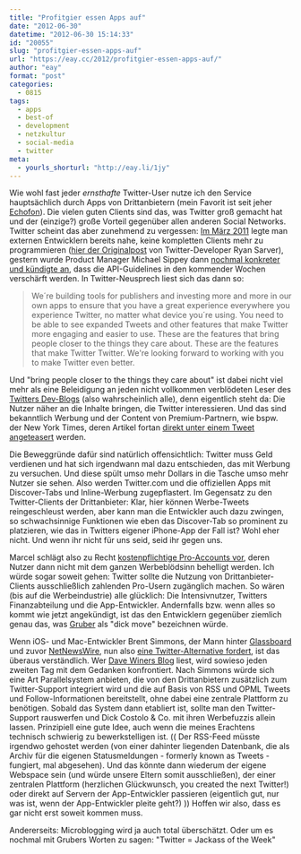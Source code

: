 ```yaml
---
title: "Profitgier essen Apps auf"
date: "2012-06-30"
datetime: "2012-06-30 15:14:33"
id: "20055"
slug: "profitgier-essen-apps-auf"
url: "https://eay.cc/2012/profitgier-essen-apps-auf/"
author: "eay"
format: "post"
categories:
  - 0815
tags:
  - apps
  - best-of
  - development
  - netzkultur
  - social-media
  - twitter
meta:
  - yourls_shorturl: "http://eay.li/1jy"
---
```


Wie wohl fast jeder _ernsthafte_ Twitter-User nutze ich den Service hauptsächlich durch Apps von Drittanbietern (mein Favorit ist seit jeher [Echofon](http://www.echofon.com/twitter/iphone/)). Die vielen guten Clients sind das, was Twitter groß gemacht hat und der (einzige?) große Vorteil gegenüber allen anderen Social Networks. Twitter scheint das aber zunehmend zu vergessen: [Im März 2011](http://mashable.com/2011/03/12/twitter-api-clients/) legte man externen Entwicklern bereits nahe, keine kompletten Clients mehr zu programmieren ([hier der Originalpost](https://groups.google.com/forum/#!msg/twitter-development-talk/yCzVnHqHIWo/sC34r_ZyMLYJ) von Twitter-Developer Ryan Sarver), gestern wurde Product Manager Michael Sippey dann [nochmal konkreter und kündigte an](https://dev.twitter.com/blog/delivering-consistent-twitter-experience), dass die API-Guidelines in den kommender Wochen verschärft werden. In Twitter-Neusprech liest sich das dann so:

> We´re building tools for publishers and investing more and more in our own apps to ensure that you have a great experience everywhere you experience Twitter, no matter what device you´re using. You need to be able to see expanded Tweets and other features that make Twitter more engaging and easier to use. These are the features that bring people closer to the things they care about. These are the features that make Twitter Twitter. We're looking forward to working with you to make Twitter even better.

Und "bring people closer to the things they care about" ist dabei nicht viel mehr als eine Beleidigung an jeden nicht vollkommen verblödeten Leser des [Twitters Dev-Blogs](https://dev.twitter.com/blog) (also wahrscheinlich alle), denn eigentlich steht da: Die Nutzer näher an die Inhalte bringen, die Twitter interessieren. Und das sind bekanntlich Werbung und der Content von Premium-Partnern, wie bspw. der New York Times, deren Artikel fortan [direkt unter einem Tweet angeteasert](http://blog.twitter.com/2012/06/experience-more-with-expanded-tweets.html) werden.

Die Beweggründe dafür sind natürlich offensichtlich: Twitter muss Geld verdienen und hat sich irgendwann mal dazu entschieden, das mit Werbung zu versuchen. Und diese spült umso mehr Dollars in die Tasche umso mehr Nutzer sie sehen. Also werden Twitter.com und die offiziellen Apps mit Discover-Tabs und Inline-Werbung zugepflastert. Im Gegensatz zu den Twitter-Clients der Drittanbieter: Klar, hier können Werbe-Tweets reingeschleust werden, aber kann man die Entwickler auch dazu zwingen, so schwachsinnige Funktionen wie eben das Discover-Tab so prominent zu platzieren, wie das in Twitters eigener iPhone-App der Fall ist? Wohl eher nicht. Und wenn ihr nicht für uns seid, seid ihr gegen uns.

Marcel schlägt also zu Recht [kostenpflichtige Pro-Accounts vor](http://uarrr.org/2012/06/30/brett-simmons-imagines-a-twitter-without-twitter/), deren Nutzer dann nicht mit dem ganzen Werbeblödsinn behelligt werden. Ich würde sogar soweit gehen: Twitter sollte die Nutzung von Drittanbieter-Clients ausschließlich zahlenden Pro-Usern zugänglich machen. So wären (bis auf die Werbeindustrie) alle glücklich: Die Intensivnutzer, Twitters Finanzabteilung und die App-Entwickler. Andernfalls bzw. wenn alles so kommt wie jetzt angekündigt, ist das den Entwicklern gegenüber ziemlich genau das, was [Gruber](http://daringfireball.net/) als "dick move" bezeichnen würde.

Wenn iOS- und Mac-Entwickler Brent Simmons, der Mann hinter [Glassboard](http://glassboard.com/) und zuvor [NetNewsWire](http://netnewswireapp.com/), nun also [eine Twitter-Alternative fordert](http://inessential.com/2012/06/29/matthew_on_twitter_restrictions), ist das überaus verständlich. Wer [Dave Winers Blog](http://scripting.com/) liest, wird sowieso jeden zweiten Tag mit dem Gedanken konfrontiert. Nach Simmons würde sich eine Art Parallelsystem anbieten, die von den Drittanbietern zusätzlich zum Twitter-Support integriert wird und die auf Basis von RSS und OPML Tweets und Follow-Informationen bereitstellt, ohne dabei eine zentrale Plattform zu benötigen. Sobald das System dann etabliert ist, sollte man den Twitter-Support rauswerfen und Dick Costolo & Co. mit ihren Werbefuzzis allein lassen. Prinzipiell eine gute Idee, auch wenn die meines Erachtens technisch schwierig zu bewerkstelligen ist. (( Der RSS-Feed müsste irgendwo gehostet werden (von einer dahinter liegenden Datenbank, die als Archiv für die eigenen Statusmeldungen - formerly known as Tweets - fungiert, mal abgesehen). Und das könnte dann wiederum der eigene Webspace sein (und würde unsere Eltern somit ausschließen), der einer zentralen Plattform (herzlichen Glückwunsch, you created the next Twitter!) oder direkt auf Servern der App-Entwickler passieren (eigentlich gut, nur was ist, wenn der App-Entwickler pleite geht?) )) Hoffen wir also, dass es gar nicht erst soweit kommen muss.

Andererseits: Microblogging wird ja auch total überschätzt. Oder um es nochmal mit Grubers Worten zu sagen: "Twitter = Jackass of the Week"
